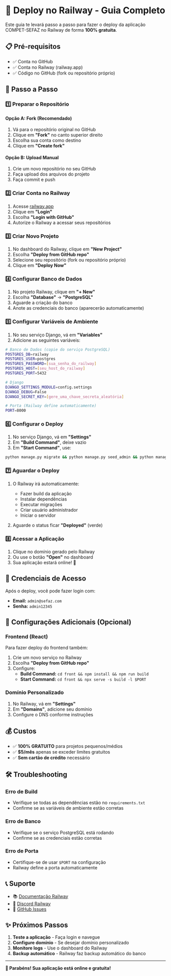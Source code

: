 # 🚀 Deploy no Railway - Guia Completo

Este guia te levará passo a passo para fazer o deploy da aplicação COMPET-SEFAZ no Railway de forma **100% gratuita**.

## 📋 Pré-requisitos

- ✅ Conta no GitHub
- ✅ Conta no Railway (railway.app)
- ✅ Código no GitHub (fork ou repositório próprio)

## 🎯 Passo a Passo

### 1️⃣ **Preparar o Repositório**

#### Opção A: Fork (Recomendado)
1. Vá para o repositório original no GitHub
2. Clique em **"Fork"** no canto superior direito
3. Escolha sua conta como destino
4. Clique em **"Create fork"**

#### Opção B: Upload Manual
1. Crie um novo repositório no seu GitHub
2. Faça upload dos arquivos do projeto
3. Faça commit e push

### 2️⃣ **Criar Conta no Railway**

1. Acesse [railway.app](https://railway.app)
2. Clique em **"Login"**
3. Escolha **"Login with GitHub"**
4. Autorize o Railway a acessar seus repositórios

### 3️⃣ **Criar Novo Projeto**

1. No dashboard do Railway, clique em **"New Project"**
2. Escolha **"Deploy from GitHub repo"**
3. Selecione seu repositório (fork ou repositório próprio)
4. Clique em **"Deploy Now"**

### 4️⃣ **Configurar Banco de Dados**

1. No projeto Railway, clique em **"+ New"**
2. Escolha **"Database"** → **"PostgreSQL"**
3. Aguarde a criação do banco
4. Anote as credenciais do banco (aparecerão automaticamente)

### 5️⃣ **Configurar Variáveis de Ambiente**

1. No seu serviço Django, vá em **"Variables"**
2. Adicione as seguintes variáveis:

```bash
# Banco de Dados (copie do serviço PostgreSQL)
POSTGRES_DB=railway
POSTGRES_USER=postgres
POSTGRES_PASSWORD=[sua_senha_do_railway]
POSTGRES_HOST=[seu_host_do_railway]
POSTGRES_PORT=5432

# Django
DJANGO_SETTINGS_MODULE=config.settings
DJANGO_DEBUG=False
DJANGO_SECRET_KEY=[gere_uma_chave_secreta_aleatória]

# Porta (Railway define automaticamente)
PORT=8000
```

### 6️⃣ **Configurar o Deploy**

1. No serviço Django, vá em **"Settings"**
2. Em **"Build Command"**, deixe vazio
3. Em **"Start Command"**, use:
```bash
python manage.py migrate && python manage.py seed_admin && python manage.py runserver 0.0.0.0:$PORT
```

### 7️⃣ **Aguardar o Deploy**

1. O Railway irá automaticamente:
   - Fazer build da aplicação
   - Instalar dependências
   - Executar migrações
   - Criar usuário administrador
   - Iniciar o servidor

2. Aguarde o status ficar **"Deployed"** (verde)

### 8️⃣ **Acessar a Aplicação**

1. Clique no domínio gerado pelo Railway
2. Ou use o botão **"Open"** no dashboard
3. Sua aplicação estará online! 🎉

## 🔑 Credenciais de Acesso

Após o deploy, você pode fazer login com:
- **Email:** `admin@sefaz.com`
- **Senha:** `admin12345`

## 🎯 Configurações Adicionais (Opcional)

### Frontend (React)
Para fazer deploy do frontend também:

1. Crie um novo serviço no Railway
2. Escolha **"Deploy from GitHub repo"**
3. Configure:
   - **Build Command:** `cd front && npm install && npm run build`
   - **Start Command:** `cd front && npx serve -s build -l $PORT`

### Domínio Personalizado
1. No Railway, vá em **"Settings"**
2. Em **"Domains"**, adicione seu domínio
3. Configure o DNS conforme instruções

## 💰 Custos

- ✅ **100% GRATUITO** para projetos pequenos/médios
- ✅ **$5/mês** apenas se exceder limites gratuitos
- ✅ **Sem cartão de crédito** necessário

## 🛠️ Troubleshooting

### Erro de Build
- Verifique se todas as dependências estão no `requirements.txt`
- Confirme se as variáveis de ambiente estão corretas

### Erro de Banco
- Verifique se o serviço PostgreSQL está rodando
- Confirme se as credenciais estão corretas

### Erro de Porta
- Certifique-se de usar `$PORT` na configuração
- Railway define a porta automaticamente

## 📞 Suporte

- 📚 [Documentação Railway](https://docs.railway.app)
- 💬 [Discord Railway](https://discord.gg/railway)
- 🐛 [GitHub Issues](https://github.com/railwayapp/cli/issues)

## ✨ Próximos Passos

1. **Teste a aplicação** - Faça login e navegue
2. **Configure domínio** - Se desejar domínio personalizado
3. **Monitore logs** - Use o dashboard do Railway
4. **Backup automático** - Railway faz backup automático do banco

---

**🎉 Parabéns! Sua aplicação está online e gratuita!**

